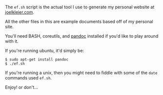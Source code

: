 The `ef.sh` script is the actual tool I use to generate my personal website
at [joelkleier.com](http://joelkleier.com).

All the other files in this are example documents based off of my personal
site.

You'll need BASH, coreutils, and [pandoc](http://johnmacfarlane.net/pandoc/)
installed if you'd like to play around with it.

If you're running ubuntu, it'd simply be:

    $ sudo apt-get install pandoc
    $ ./ef.sh

If you're running a unix, then you might need to fiddle with some of the `date`
commands used `ef.sh`.

Enjoy! or don't...

